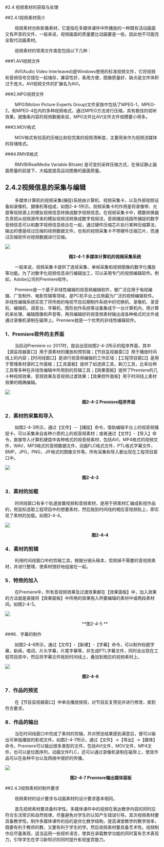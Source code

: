 #2.4 视频素材的获取与处理

##2.4.1视频素材简介

&nbsp;&nbsp;&nbsp;&nbsp;&nbsp;&nbsp;&nbsp;&nbsp;视频素材也称影像素材，它是指在多媒体课件中所播放的一种既有活动画面又有声音的文件，一般来说，视频画面的质量要比动画要差一些。因此他不可能完全取代动画素材。

&nbsp;&nbsp;&nbsp;&nbsp;&nbsp;&nbsp;&nbsp;&nbsp;视频素材的常用文件类型包括以下几种：

###1.AVI视频文件

&nbsp;&nbsp;&nbsp;&nbsp;&nbsp;&nbsp;&nbsp;&nbsp;AVI(Audio Video Interleaved)是Windows使用的标准视频文件，它将视频和音频信号交错在一起储存，兼容性好，条用方便，图像质量好，缺点是文件体积过于庞大。AVI视频文件的扩展名为AVI。

###2.MPG视频文件

&nbsp;&nbsp;&nbsp;&nbsp;&nbsp;&nbsp;&nbsp;&nbsp;MPG(Motion Picture Experts Group)文件家族中包括了MPEG-1，MPEG-2，和MPEG-4在内的多种视频格式，通过MPEG方法进行压缩，具有极佳的视听效果。就像条内容的视频数据来说，MPG文件比AVI文件文件规模要小得多。

###3.MOV格式

&nbsp;&nbsp;&nbsp;&nbsp;&nbsp;&nbsp;&nbsp;&nbsp;MOV格式有较高的压缩比和较完美的视频清晰度，主要用来作为视频流媒体的存储格式。

###4.RMVB格式

&nbsp;&nbsp;&nbsp;&nbsp;&nbsp;&nbsp;&nbsp;&nbsp;RMVB(RealMedia Variable Bitrate) 是可变的采样压缩方式，在保证静止画面质量的前提下，大幅度提高运动图像的画面质量。

## 2.4.2视频信息的采集与编辑

&nbsp;&nbsp;&nbsp;&nbsp;&nbsp;&nbsp;&nbsp;&nbsp;多媒体计算机的视频采集\(捕捉\)系统由计算机、视频采集卡，以及外部视频设备如录像机、摄像机等组成，如图2-4-1所示。视频采集卡的作用是将录像带、光盘等视频源上的模拟视频信息转换成数字视频信息。在视频采集卡中，模数转换器负责把从视频源传来的模拟视频流转换成数字视频流，音频捕捉线路所捕捉的数字音频信息可以和数字视频信息结合在一起，通过硬件压缩芯片执行某种压缩算法，输出的便是经过压缩的视频数据文件。也有的视频采集卡不带硬件压缩芯片，而通过压缩软件对视频数据进行压缩。

![](/assets/2-4-1.jpg)  

&nbsp;&nbsp;&nbsp;&nbsp;&nbsp;&nbsp;&nbsp;&nbsp;&nbsp;&nbsp;&nbsp;&nbsp;&nbsp;&nbsp;&nbsp;&nbsp;&nbsp;&nbsp;&nbsp;&nbsp;&nbsp;&nbsp;&nbsp;&nbsp;&nbsp;&nbsp;&nbsp;&nbsp;&nbsp;&nbsp;&nbsp;&nbsp;&nbsp;&nbsp;&nbsp;&nbsp;&nbsp;&nbsp;&nbsp;&nbsp;&nbsp;&nbsp;&nbsp;&nbsp;&nbsp;&nbsp;&nbsp;&nbsp;&nbsp;&nbsp;&nbsp;&nbsp;&nbsp;**图2-4-1 多媒体计算机的视频采集系统**  

&nbsp;&nbsp;&nbsp;&nbsp;&nbsp;&nbsp;&nbsp;&nbsp;一般来说，视频采集卡提供了连续采集、单帧采集和视频图像的数字化播放等功能。为了对数字化视频信息进行编辑加工，可以采用专门的视频编辑软件。例如，Adobe公司的Premiere软件。  

&nbsp;&nbsp;&nbsp;&nbsp;&nbsp;&nbsp;&nbsp;&nbsp;Premiere是一个基于非线性编辑的视音频编辑软件，被广泛应用于电视编辑、广告制作、电影剪辑等领域，是PC机平台上应用最为广泛的视频编辑软件。非线性编辑系统实现了将传统的电视节目后期制作系统中的切换机、录像机、录音机、编辑机、调音台、字幕机、图形创作系统等设备集成于一台计算机内，用计算机来处理、编辑图像和声音等，再将编辑好的视音频素材输出成各种格式的文件或通过录像机录制在磁带上。Premiere就是一个优秀的非线性编辑软件。

### 1．Premiere软件的主界面

&nbsp;&nbsp;&nbsp;&nbsp;&nbsp;&nbsp;&nbsp;&nbsp;当启动Premiere cc 2017时，就会出现如图2-4-2所示的程序界面，其中【源监视器窗口】用于源素材的播放和预剪辑；【节目监视器窗口】用于播放时间线上的内容；【时间线窗口】是进行视音频编辑的工作区域；【工程项目窗口】是用于管理素材源的工作面板；【工具面板】提供了如选择工具，剃刀工具，比率拉伸工具等多种在非线性编辑中所用到的剪辑工具；【效果面板】提供了Premiere的几十种视频效果，音频效果及音视频过渡效果；【效果控件面板】用于时间线上素材效果的精确编辑。

![](/assets/2-4-2.jpg)

&nbsp;&nbsp;&nbsp;&nbsp;&nbsp;&nbsp;&nbsp;&nbsp;&nbsp;&nbsp;&nbsp;&nbsp;&nbsp;&nbsp;&nbsp;&nbsp;&nbsp;&nbsp;&nbsp;&nbsp;&nbsp;&nbsp;&nbsp;&nbsp;&nbsp;&nbsp;&nbsp;&nbsp;&nbsp;&nbsp;&nbsp;&nbsp;&nbsp;&nbsp;&nbsp;&nbsp;&nbsp;&nbsp;&nbsp;&nbsp;&nbsp;&nbsp;&nbsp;&nbsp;&nbsp;&nbsp;&nbsp;&nbsp;&nbsp;&nbsp;&nbsp;&nbsp;&nbsp;&nbsp;&nbsp;&nbsp;&nbsp;&nbsp;&nbsp;&nbsp;&nbsp;&nbsp;&nbsp;&nbsp;**图2-4-2 Premiere程序界面**

### 2．素材的采集和导入

&nbsp;&nbsp;&nbsp;&nbsp;&nbsp;&nbsp;&nbsp;&nbsp;如图2-4-3所示，通过【文件】--【捕捉】命令，借助编辑平台上的视音频捕捉卡，可以采集来自各种介质的上的视音频素材；或者通过【文件】-【导入】命令，直接导入计算机硬盘中各种格式的视音频素材，包括AVI，MP4格式的视频文件，WAV，MP3格式的音频数据文件，动画FLC格式文件，PTL格式字幕文件，BMP，JPG，PNG，JIF格式的图像文件等。所有采集和导入都出现在工程项目窗口中。

![](/assets/2-4-3.png)

&nbsp;&nbsp;&nbsp;&nbsp;&nbsp;&nbsp;&nbsp;&nbsp;&nbsp;&nbsp;&nbsp;&nbsp;&nbsp;&nbsp;&nbsp;&nbsp;&nbsp;&nbsp;&nbsp;&nbsp;&nbsp;&nbsp;&nbsp;&nbsp;&nbsp;&nbsp;&nbsp;&nbsp;&nbsp;&nbsp;&nbsp;&nbsp;&nbsp;&nbsp;&nbsp;&nbsp;&nbsp;&nbsp;&nbsp;&nbsp;&nbsp;&nbsp;&nbsp;&nbsp;&nbsp;&nbsp;&nbsp;&nbsp;&nbsp;&nbsp;&nbsp;&nbsp;&nbsp;&nbsp;&nbsp;&nbsp;&nbsp;&nbsp;&nbsp;&nbsp;&nbsp;&nbsp;&nbsp;&nbsp;**图2-4-3**

### 3．素材的加载

&nbsp;&nbsp;&nbsp;&nbsp;&nbsp;&nbsp;&nbsp;&nbsp;时间线窗口有多个轨道放置视频和音频素材，是用于把素材汇编成影视作品的，用鼠标选取工程项目中的想要素材，然后拖到时间线的相应音视频轨上，即实现了素材的加载。如图2-4-4。

![](/assets/2-4-4.jpg)

&nbsp;&nbsp;&nbsp;&nbsp;&nbsp;&nbsp;&nbsp;&nbsp;&nbsp;&nbsp;&nbsp;&nbsp;&nbsp;&nbsp;&nbsp;&nbsp;&nbsp;&nbsp;&nbsp;&nbsp;&nbsp;&nbsp;&nbsp;&nbsp;&nbsp;&nbsp;&nbsp;&nbsp;&nbsp;&nbsp;&nbsp;&nbsp;&nbsp;&nbsp;&nbsp;&nbsp;&nbsp;&nbsp;&nbsp;&nbsp;&nbsp;&nbsp;&nbsp;&nbsp;&nbsp;&nbsp;&nbsp;&nbsp;&nbsp;&nbsp;&nbsp;&nbsp;&nbsp;&nbsp;&nbsp;&nbsp;&nbsp;&nbsp;&nbsp;&nbsp;&nbsp;&nbsp;&nbsp;&nbsp;&nbsp;&nbsp;&nbsp;&nbsp;&nbsp;&nbsp;&nbsp;&nbsp;**图2-4-4**

### 4．素材的剪辑

&nbsp;&nbsp;&nbsp;&nbsp;&nbsp;&nbsp;&nbsp;&nbsp;利用时间线窗口中的剪辑工具，根据分镜头稿本，剪除掉不需要的音视频素材，并进行整理，使素材很好地组接在一起。

### 5．特效的加入

&nbsp;&nbsp;&nbsp;&nbsp;&nbsp;&nbsp;&nbsp;&nbsp;在Premiere中，所有音视频效果及过渡效果都在【效果面板】中，加入效果的方法就是直接将【效果面板】中所用的效果拖入所要编辑的素材中或两段素材间。如图2-4-5。

![](/assets/2-4-5.jpg)

&nbsp;&nbsp;&nbsp;&nbsp;&nbsp;&nbsp;&nbsp;&nbsp;&nbsp;&nbsp;&nbsp;&nbsp;&nbsp;&nbsp;&nbsp;&nbsp;&nbsp;&nbsp;&nbsp;&nbsp;&nbsp;&nbsp;&nbsp;&nbsp;&nbsp;&nbsp;&nbsp;&nbsp;&nbsp;&nbsp;&nbsp;&nbsp;&nbsp;&nbsp;&nbsp;&nbsp;&nbsp;&nbsp;&nbsp;&nbsp;&nbsp;&nbsp;&nbsp;&nbsp;&nbsp;&nbsp;&nbsp;&nbsp;&nbsp;&nbsp;&nbsp;&nbsp;&nbsp;&nbsp;&nbsp;&nbsp;&nbsp;&nbsp;&nbsp;&nbsp;&nbsp;&nbsp;&nbsp;&nbsp;**图2-4-5 ** 

###6．字幕的制作  

&nbsp;&nbsp;&nbsp;&nbsp;&nbsp;&nbsp;&nbsp;&nbsp;如图2-4-6所示，通过【文件】-【新建】-【字幕】命令，可以制作标题字幕，新闻，唱词，片头字幕，片尾字幕等，并生成PTL字幕文件，同时会出现在工程项目库中，然后将字幕文件拖到时间线上，叠加到相应的视频素材上。

![](/assets/2-4-6.jpg)

&nbsp;&nbsp;&nbsp;&nbsp;&nbsp;&nbsp;&nbsp;&nbsp;&nbsp;&nbsp;&nbsp;&nbsp;&nbsp;&nbsp;&nbsp;&nbsp;&nbsp;&nbsp;&nbsp;&nbsp;&nbsp;&nbsp;&nbsp;&nbsp;&nbsp;&nbsp;&nbsp;&nbsp;&nbsp;&nbsp;&nbsp;&nbsp;&nbsp;&nbsp;&nbsp;&nbsp;&nbsp;&nbsp;&nbsp;&nbsp;&nbsp;&nbsp;&nbsp;&nbsp;&nbsp;&nbsp;&nbsp;&nbsp;&nbsp;&nbsp;&nbsp;&nbsp;&nbsp;&nbsp;&nbsp;&nbsp;&nbsp;&nbsp;&nbsp;&nbsp;&nbsp;&nbsp;&nbsp;&nbsp;**图2-4-6**

### 7．作品的预览

&nbsp;&nbsp;&nbsp;&nbsp;&nbsp;&nbsp;&nbsp;&nbsp;在【节目监视器窗口】中单击播放按钮，对节目反复预览并进行修改，直到符合要求。

### 8．作品的输出

&nbsp;&nbsp;&nbsp;&nbsp;&nbsp;&nbsp;&nbsp;&nbsp;当在时间线窗口中完成了素材的剪辑，并对预览结果感到满意后，便可以输出可单独播放的影视文件。如图2-4-7所示，通过【文件】→【导出】→【媒体】命令，Premiere可以输出很多类型的文件，包括AVI文件，MOV文件，MP4文件，也可以是位图序列，动画文件FLC，还可以通过录像机录制在磁带上，使其作品可以在各种平台以及网络中很好的传播。

![](/assets/2-4-7.jpg)

&nbsp;&nbsp;&nbsp;&nbsp;&nbsp;&nbsp;&nbsp;&nbsp;&nbsp;&nbsp;&nbsp;&nbsp;&nbsp;&nbsp;&nbsp;&nbsp;&nbsp;&nbsp;&nbsp;&nbsp;&nbsp;&nbsp;&nbsp;&nbsp;&nbsp;&nbsp;&nbsp;&nbsp;&nbsp;&nbsp;&nbsp;&nbsp;&nbsp;&nbsp;&nbsp;&nbsp;&nbsp;&nbsp;&nbsp;&nbsp;&nbsp;&nbsp;&nbsp;&nbsp;&nbsp;&nbsp;&nbsp;&nbsp;&nbsp;&nbsp;&nbsp;&nbsp;&nbsp;&nbsp;**图2-4-7 Premiere输出媒体面板**

##2.4.3视频素材的制作要求

&nbsp;&nbsp;&nbsp;&nbsp;&nbsp;&nbsp;&nbsp;&nbsp;视频素材的设计要求与动画素材的设计要求基本相同。

&nbsp;&nbsp;&nbsp;&nbsp;&nbsp;&nbsp;&nbsp;&nbsp;首先视频素材要具备科学性。多媒体课件中的视频在表达教学内容的同时应符合生活常识和自然规律，尽量避免对学生的认知产生错误引导。其次视频素材要具备教学性。制作多媒体课件的目的是优化教学结构，提高课堂教学的教学效率，既要有利于教师的教，又要有利于学生的学。然后视频素材要具备艺术性。视频制作应尽量美观，适当运用一些视听语言，使其在承载教学功能的同时富有艺术表现力，引导学生在学习新知识的同时提升影视鉴赏能力。


